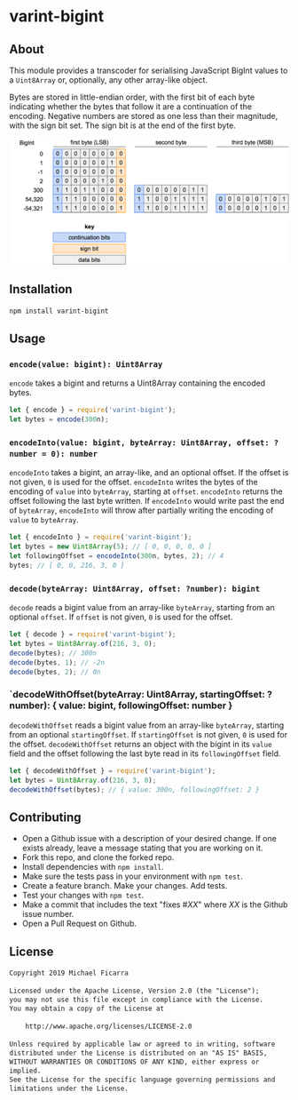 varint-bigint
=============

## About

This module provides a transcoder for serialising JavaScript BigInt values to a
`Uint8Array` or, optionally, any other array-like object.

Bytes are stored in little-endian order, with the first bit of each byte
indicating whether the bytes that follow it are a continuation of the encoding.
Negative numbers are stored as one less than their magnitude, with the sign bit
set. The sign bit is at the end of the first byte.

![encoding samples](example.png)

## Installation

```sh
npm install varint-bigint
```

## Usage

### `encode(value: bigint): Uint8Array`

`encode` takes a bigint and returns a Uint8Array containing the encoded bytes.

```js
let { encode } = require('varint-bigint');
let bytes = encode(300n);
```

### `encodeInto(value: bigint, byteArray: Uint8Array, offset: ?number = 0): number`

`encodeInto` takes a bigint, an array-like, and an optional offset. If the
offset is not given, `0` is used for the offset. `encodeInto` writes the bytes
of the encoding of `value` into `byteArray`, starting at `offset`. `encodeInto`
returns the offset following the last byte written. If `encodeInto` would write
past the end of `byteArray`, `encodeInto` will throw after partially writing
the encoding of `value` to `byteArray`.

```js
let { encodeInto } = require('varint-bigint');
let bytes = new Uint8Array(5); // [ 0, 0, 0, 0, 0 ]
let followingOffset = encodeInto(300n, bytes, 2); // 4
bytes; // [ 0, 0, 216, 3, 0 ]
```

### `decode(byteArray: Uint8Array, offset: ?number): bigint`

`decode` reads a bigint value from an array-like `byteArray`, starting from an
optional `offset`. If `offset` is not given, `0` is used for the offset.

```js
let { decode } = require('varint-bigint');
let bytes = Uint8Array.of(216, 3, 0);
decode(bytes); // 300n
decode(bytes, 1); // -2n
decode(bytes, 2); // 0n
```

### `decodeWithOffset(byteArray: Uint8Array, startingOffset: ?number): { value: bigint, followingOffset: number }

`decodeWithOffset` reads a bigint value from an array-like `byteArray`,
starting from an optional `startingOffset`. If `startingOffset` is not given,
`0` is used for the offset. `decodeWithOffset` returns an object with the
bigint in its `value` field and the offset following the last byte read in its
`followingOffset` field.

```js
let { decodeWithOffset } = require('varint-bigint');
let bytes = Uint8Array.of(216, 3, 0);
decodeWithOffset(bytes); // { value: 300n, followingOffset: 2 }
```

## Contributing

* Open a Github issue with a description of your desired change. If one exists already, leave a message stating that you are working on it.
* Fork this repo, and clone the forked repo.
* Install dependencies with `npm install`.
* Make sure the tests pass in your environment with `npm test`.
* Create a feature branch. Make your changes. Add tests.
* Test your changes with `npm test`.
* Make a commit that includes the text "fixes #*XX*" where *XX* is the Github issue number.
* Open a Pull Request on Github.

## License

    Copyright 2019 Michael Ficarra

    Licensed under the Apache License, Version 2.0 (the "License");
    you may not use this file except in compliance with the License.
    You may obtain a copy of the License at

        http://www.apache.org/licenses/LICENSE-2.0

    Unless required by applicable law or agreed to in writing, software
    distributed under the License is distributed on an "AS IS" BASIS,
    WITHOUT WARRANTIES OR CONDITIONS OF ANY KIND, either express or implied.
    See the License for the specific language governing permissions and
    limitations under the License.
